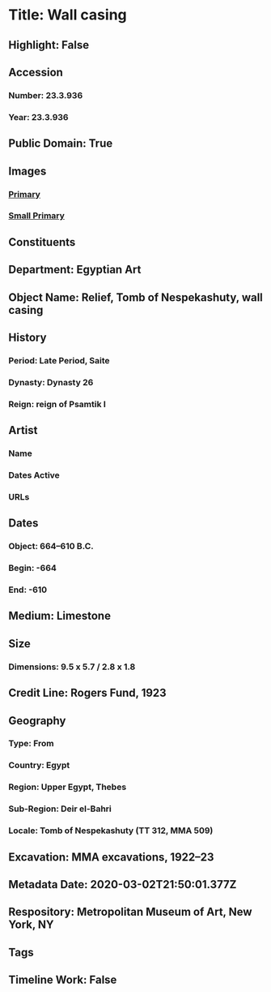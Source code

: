 # Title: Wall casing
## Highlight: False
## Accession
### Number: 23.3.936
### Year: 23.3.936
## Public Domain: True
## Images
### [Primary](https://images.metmuseum.org/CRDImages/eg/original/bb468-71.jpg)
### [Small Primary](https://images.metmuseum.org/CRDImages/eg/web-large/bb468-71.jpg)
## Constituents
## Department: Egyptian Art
## Object Name: Relief, Tomb of Nespekashuty, wall casing
## History
### Period: Late Period, Saite
### Dynasty: Dynasty 26
### Reign: reign of Psamtik I
## Artist
### Name
### Dates Active
### URLs
## Dates
### Object: 664–610 B.C.
### Begin: -664
### End: -610
## Medium: Limestone
## Size
### Dimensions: 9.5 x 5.7 / 2.8 x 1.8
## Credit Line: Rogers Fund, 1923
## Geography
### Type: From
### Country: Egypt
### Region: Upper Egypt, Thebes
### Sub-Region: Deir el-Bahri
### Locale: Tomb of Nespekashuty (TT 312, MMA 509)
## Excavation: MMA excavations, 1922–23
## Metadata Date: 2020-03-02T21:50:01.377Z
## Respository: Metropolitan Museum of Art, New York, NY
## Tags
## Timeline Work: False
